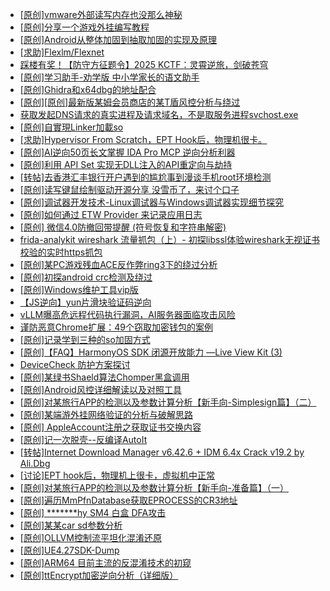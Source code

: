 + [[原创]vmware外部读写内存也没那么神秘](https://bbs.kanxue.com/thread-284956.htm)
+ [[原创]分享一个游戏外挂编写教程](https://bbs.kanxue.com/thread-286912.htm)
+ [[原创]Android从整体加固到抽取加固的实现及原理](https://bbs.kanxue.com/thread-286929.htm)
+ [[求助]Flexlm/Flexnet](https://bbs.kanxue.com/thread-286891.htm)
+ [踩楼有奖！【防守方征题令】2025 KCTF：灵霄逆旅，剑破苍穹](https://bbs.kanxue.com/thread-286311.htm)
+ [[原创]学习助手-劝学版 中小学家长的语文助手](https://bbs.kanxue.com/thread-286541.htm)
+ [[原创]Ghidra和x64dbg的地址配合](https://bbs.kanxue.com/thread-286869.htm)
+ [[原创][原创]最新版某姆会员商店的某T盾风控分析与绕过](https://bbs.kanxue.com/thread-286243.htm)
+ [获取发起DNS请求的真实进程及请求域名，不是取服务进程svchost.exe](https://bbs.kanxue.com/thread-286593.htm)
+ [[原创]自實現Linker加載so](https://bbs.kanxue.com/thread-282316.htm)
+ [[求助]Hypervisor From Scratch，EPT Hook后，物理机很卡。](https://bbs.kanxue.com/thread-286910.htm)
+ [[原创]AI逆向50页长文掌握 IDA Pro MCP 逆向分析利器](https://bbs.kanxue.com/thread-286813.htm)
+ [[原创]利用 API Set 实现无DLL注入的API重定向与劫持](https://bbs.kanxue.com/thread-286823.htm)
+ [[转帖]去香港汇丰银行开户遇到的尴尬事到漫谈手机root环境检测](https://bbs.kanxue.com/thread-285754.htm)
+ [[原创]读写键鼠绘制驱动开源分享 没雪币了，来讨个口子](https://bbs.kanxue.com/thread-286756.htm)
+ [[原创]调试器开发技术-Linux调试器与Windows调试器实现细节探究](https://bbs.kanxue.com/thread-286930.htm)
+ [[原创]如何通过 ETW Provider 来记录应用日志](https://bbs.kanxue.com/thread-285428.htm)
+ [[原创] 微信4.0防撤回带提醒 (符号恢复和字符串解密)](https://bbs.kanxue.com/thread-286611.htm)
+ [frida-analykit   wireshark 流量抓包（上）- 初探libssl体验wireshark无视证书校验的实时https抓包](https://bbs.kanxue.com/thread-286510.htm)
+ [[原创]某PC游戏残血ACE反作弊ring3下的绕过分析](https://bbs.kanxue.com/thread-284667.htm)
+ [[原创]初探android crc检测及绕过](https://bbs.kanxue.com/thread-285790.htm)
+ [[原创]Windows维护工具vip版](https://bbs.kanxue.com/thread-286896.htm)
+ [【JS逆向】yun片滑块验证码逆向](https://bbs.kanxue.com/thread-286252.htm)
+ [vLLM曝高危远程代码执行漏洞，AI服务器面临攻击风险](https://bbs.kanxue.com/thread-286933.htm)
+ [谨防恶意Chrome扩展：49个窃取加密钱包的案例](https://bbs.kanxue.com/thread-286932.htm)
+ [[原创]记录学到三种的so加固方式](https://bbs.kanxue.com/thread-286878.htm)
+ [[原创]【FAQ】HarmonyOS SDK 闭源开放能力 —Live View Kit (3)](https://bbs.kanxue.com/thread-286935.htm)
+ [DeviceCheck 防护方案探讨](https://bbs.kanxue.com/thread-281819.htm)
+ [[原创]某绿书Shaeld算法Chomper黑盒调用](https://bbs.kanxue.com/thread-285705.htm)
+ [[原创]Android风控详细解读以及对照工具](https://bbs.kanxue.com/thread-286120.htm)
+ [[原创]对某旅行APP的检测以及参数计算分析【新手向-Simplesign篇】（二）](https://bbs.kanxue.com/thread-280501.htm)
+ [[原创]某端游外挂网络验证的分析与破解思路](https://bbs.kanxue.com/thread-286748.htm)
+ [[原创] AppleAccount注册之获取证书交换内容](https://bbs.kanxue.com/thread-285944.htm)
+ [[原创]记一次脱壳--反编译AutoIt](https://bbs.kanxue.com/thread-285274.htm)
+ [[转帖]Internet Download Manager v6.42.6 + IDM 6.4x Crack v19.2 by Ali.Dbg](https://bbs.kanxue.com/thread-281044.htm)
+ [[讨论]EPT hook后，物理机上很卡，虚拟机中正常](https://bbs.kanxue.com/thread-286936.htm)
+ [[原创]对某旅行APP的检测以及参数计算分析【新手向-准备篇】（一）](https://bbs.kanxue.com/thread-278621.htm)
+ [[原创]遍历MmPfnDatabase获取EPROCESS的CR3地址](https://bbs.kanxue.com/thread-286598.htm)
+ [[原创] *******hy SM4 白盒 DFA攻击](https://bbs.kanxue.com/thread-285313.htm)
+ [[原创]某某car sd参数分析](https://bbs.kanxue.com/thread-286646.htm)
+ [[原创]OLLVM控制流平坦化混淆还原](https://bbs.kanxue.com/thread-286151.htm)
+ [[原创]UE4.27SDK-Dump](https://bbs.kanxue.com/thread-282857.htm)
+ [[原创]ARM64 目前主流的反混淆技术的初窥](https://bbs.kanxue.com/thread-285567.htm)
+ [[原创]ttEncrypt加密逆向分析（详细版）](https://bbs.kanxue.com/thread-286273.htm)
